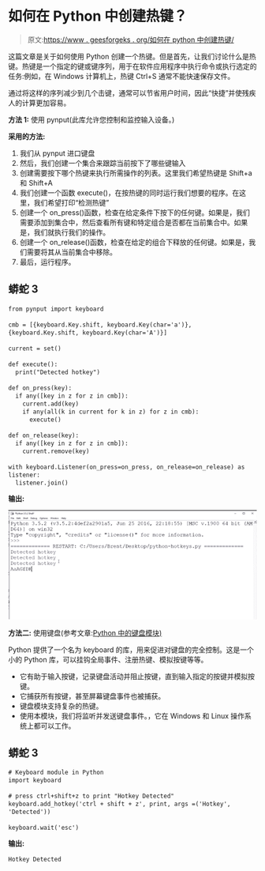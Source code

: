 # 如何在 Python 中创建热键？

> 原文:[https://www . geesforgeks . org/如何在 python 中创建热键/](https://www.geeksforgeeks.org/how-to-create-a-hotkey-in-python/)

这篇文章是关于如何使用 Python 创建一个热键。但是首先，让我们讨论什么是热键。热键是一个指定的键或键序列，用于在软件应用程序中执行命令或执行选定的任务:例如，在 Windows 计算机上，热键 Ctrl+S 通常不能快速保存文件。

通过将这样的序列减少到几个击键，通常可以节省用户时间，因此“快捷”并使残疾人的计算更加容易。

**方法 1:** 使用 pynput(此库允许您控制和监控输入设备。)

**采用的方法:**

1.  我们从 pynput 进口键盘
2.  然后，我们创建一个集合来跟踪当前按下了哪些键输入
3.  创建需要按下哪个热键来执行所需操作的列表。这里我们希望热键是 Shift+a 和 Shift+A
4.  我们创建一个函数 execute()，在按热键的同时运行我们想要的程序。在这里，我们希望打印“检测热键”
5.  创建一个 on_press()函数，检查在给定条件下按下的任何键。如果是，我们需要添加到集合中，然后查看所有键和特定组合是否都在当前集合中。如果是，我们就执行我们的操作。
6.  创建一个 on_release()函数，检查在给定的组合下释放的任何键。如果是，我们需要将其从当前集合中移除。
7.  最后，运行程序。

## 蟒蛇 3

```
from pynput import keyboard

cmb = [{keyboard.Key.shift, keyboard.Key(char='a')},{keyboard.Key.shift, keyboard.Key(char='A')}]

current = set()

def execute():
  print("Detected hotkey")

def on_press(key):
  if any([key in z for z in cmb]):
    current.add(key)
    if any(all(k in current for k in z) for z in cmb):
      execute()

def on_release(key):
  if any([key in z for z in cmb]):
    current.remove(key)

with keyboard.Listener(on_press=on_press, on_release=on_release) as listener:
  listener.join()
```

**输出:**

![](img/da276b63681c312fff22d7781aa4d6c0.png)

**方法二:** 使用键盘(参考文章:[Python 中的键盘模块)](https://www.geeksforgeeks.org/keyboard-module-in-python/)

Python 提供了一个名为 keyboard 的库，用来促进对键盘的完全控制。这是一个小的 Python 库，可以挂钩全局事件、注册热键、模拟按键等等。

*   它有助于输入按键，记录键盘活动并阻止按键，直到输入指定的按键并模拟按键。
*   它捕获所有按键，甚至屏幕键盘事件也被捕获。
*   键盘模块支持复杂的热键。
*   使用本模块，我们将监听并发送键盘事件。，它在 Windows 和 Linux 操作系统上都可以工作。

## 蟒蛇 3

```
# Keyboard module in Python 
import keyboard 

# press ctrl+shift+z to print "Hotkey Detected" 
keyboard.add_hotkey('ctrl + shift + z', print, args =('Hotkey', 'Detected')) 

keyboard.wait('esc') 
```

**输出:**

```
Hotkey Detected
```